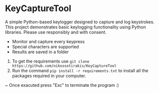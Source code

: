 # KeyCaptureTool
A simple Python-based keylogger designed to capture and log keystrokes. This project demonstrates basic keylogging functionality using Python libraries. Please use responsibly and with consent.

- Monitor and capture every keypress
- Special characters are supported
- Results are saved in a folder

1. To get the requirements use ```git clone https://github.com/nikossotirakis/KeyCaptureTool```
2. Run the command ```pip install -r requirements.txt``` to install all the packages required in your computer.

~ Once exacuted press "Esc" to terminate the program :)
